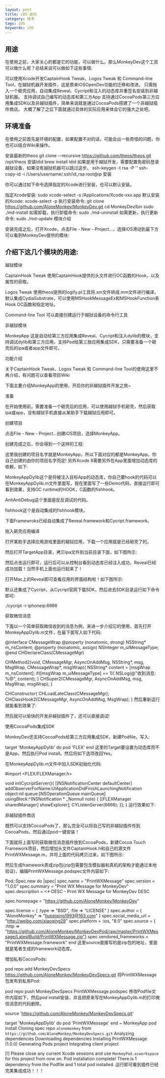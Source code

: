 ```yaml
---
layout: post
title: iOS-逆向
category: 技术
tags: iOS
keywords: iOS
---
```



## 用途

在使用之前，大家关心的都是它的功能，可以做什么。那么MonkeyDev这个工具可以做什么呢？总结来说可以做如下这些事情:

可以使用Xcode开发CaptainHook Tweak、Logos Tweak 和 Command-line Tool，在越狱机器开发插件，这是原来iOSOpenDev功能的迁移和改进。
只需拖入一个砸壳应用，自动集成Reveal、Cycript和注入的动态库并重签名安装到非越狱机器。
支持调试自己编写的动态库和第三方App
支持通过CocoaPods第三方应用集成SDK以及非越狱插件，简单来说就是通过CocoaPods搭建了一个非越狱插件商店。
大概了解了之后下面就通过具体的实际应用来体会它的强大之处吧。

## 环境准备

在使用之前首先是环境的配置，如果配置不对的话，可能会出一些奇怪的问题，你也可以结合Wiki来操作。

安装最新的theos
git clone --recursive https://github.com/theos/theos.git /opt/theos
安装ldid
brew install ldid
如果是用于越狱开发，需要配置免密码登录越狱设备，如果没有越狱机器可以跳过这步。
ssh-keygen -t rsa -P ''
ssh-copy-id -i /Users/username/.ssh/id_rsa root@ip
安装

你可以通过如下命令选择指定的Xcode进行安装，也可以默认安装。

指定Xcode安装:
sudo xcode-select -s /Applications/Xcode-xxx.app
默认安装的Xcode:
xcode-select -p
执行安装命令:
git clone https://github.com/AloneMonkey/MonkeyDev.git
cd MonkeyDev/bin
sudo ./md-install
如需卸载，执行卸载命令:
sudo ./md-uninstall
如需更新，执行更新命令:
sudo ./md-update
模块介绍

安装完成之后，打开Xcode，点击File - New - Project...，选择iOS滑动到最下方可以看到MonkeyDev提供的模块:



## 介绍下这几个模块的用途:

越狱模块

CaptainHook Tweak
使用CaptainHook提供的头文件进行OC函数的Hook，以及属性的获取。

Logos Tweak
使用theos提供的logify.pl工具将.xm文件转成.mm文件进行编译，默认集成CydiaSubstrate，可以使用MSHookMessageEx和MSHookFunction来Hook OC函数和指定地址。

Command-line Tool
可以直接创建运行于越狱设备的命令行工具

非越狱模块

MonkeyApp
这是自动给第三方应用集成Reveal、Cycript和注入dylib的模块，支持调试dylib和第三方应用，支持Pod给第三放应用集成SDK，只需要准备一个砸壳后的ipa或者app文件即可。

功能介绍

关于CaptainHook Tweak、Logos Tweak 和 Command-line Tool的使用这里不再介绍，有问题可以查看项目Wiki

下面主要介绍MonkeyApp的使用，开启你的非越狱插件开发之旅~ 

准备

在开始使用前，需要准备一个砸壳后的应用，可以使用越狱手机砸壳，然后获取ipa或app，没有越狱手机直接从某助手下载越狱应用即可。

创建项目

点击File - New - Project...创建iOS项目，选择MonkeyApp。



创建完成之后，你会得到一个这样的工程:



这里我创建的项目名字就是MonkeyApp，所以下面对应的都是MonkeyApp，你自己创建的由你的项目名字而定! 另外Xcode 8需要另外在App里面增加动态库的依赖，如下:



MonkeyAppDylib这个是将被注入目标App的动态库，你自己要hook的代码可以在MonkeyAppDylib.m文件里面写，我在里面写了一些Demo代码，直接运行即可看到效果，支持OC runtime的HOOK，C函数的fishhook。

AntiAntiDebug这个里面是反反调试的代码。

fishhook这个是自动集成的fishhook模块。

下面Framewroks已经自动集成了Reveal.framework和Cycript.framework。

拖入砸壳应用编译

打开某助手选择应用游戏里面的越狱应用，下载一个应用就是已经砸壳了的。

然后打开TargetApp目录，拷贝ipa文件到当前目录下面，如下图所示:





然后点击运行即可，运行后可以从控制台看到动态库已经注入成功，Reveal已经成功加载！当然手机上面也运行起来了！



打开Mac上的Reveal即可查看应用的界面结构啦！如下图所示:



默认还集成了Cycript，从Cycript官网下载SDK，然后进去SDK目录运行如下命令即可:

./cycript -r iphoneip:6666  


获取微信消息

下面以一个简单获取微信收到的消息为例，来进一步介绍它的使用，首先打开MonkeyAppDylib.m文件，在最下面写入如下代码:

@interface CMessageWrap
@property (nonatomic, strong) NSString* m_nsContent;
@property (nonatomic, assign) NSInteger m_uiMessageType;
@end
CHDeclareClass(CMessageMgr)

CHMethod2(void, CMessageMgr, AsyncOnAddMsg, NSString*, msg, MsgWrap, CMessageWrap*, msgWrap){
    NSString* content = [msgWrap m_nsContent];
    if([msgWrap m_uiMessageType] == 1){
        NSLog(@"收到消息: %@", content);
    }
    CHSuper2(CMessageMgr, AsyncOnAddMsg, msg, MsgWrap, msgWrap);
}

CHConstructor{
    CHLoadLateClass(CMessageMgr);
    CHClassHook2(CMessageMgr, AsyncOnAddMsg, MsgWrap);
}
然后重新运行就能看到效果了:



然后就可以愉快的开发非越狱插件了，还可以直接调试!



使用CocoaPods集成SDK

MonkeyDev还支持CocoaPods给第三方应用集成SDK，新建Podfile，写入:

target 'MonkeyAppDylib' do
     pod 'FLEX'
end
这里的Target要设置为动态库而不是App，然后执行Pod install。然后将如下选项改回Yes。



在MonkeyAppDylib.m文件中加入SDK初始化代码:

#import <FLEX/FLEXManager.h>

void initCycriptServer(){
    [[NSNotificationCenter defaultCenter] addObserverForName:UIApplicationDidFinishLaunchingNotification object:nil queue:[NSOperationQueue mainQueue] usingBlock:^(NSNotification * _Nonnull note) {
        [[FLEXManager sharedManager] showExplorer];
        CYListenServer(6666);
    }];
}
运行效果如下:



非越狱插件商店

既然可以支持CocoaPods了，那么完全可以将自己写的非越狱插件传到CocoaPods，然后通过pod一键安装！

下面就将上面写的获取微信消息插件放到CocoaPods，新建Cocoa Touch Framework项目，然后增加头文件CaptainHook.h和自己的源文件PrintWXMessage.m，并将上面的代码拷贝过来，如下图所示:



然后生成framework弄成zip包(zip包需要包含模拟器和真机的架构才能通过本地验证)，编辑PrintWXMessage.podspec文件内容如下:

Pod::Spec.new do |spec|
  spec.name             = "PrintWXMessage"
  spec.version          = "1.0.0"
  spec.summary          = "Print WX Message for MonkeyDev"
  spec.description      = <<-DESC
                          - Print WX Message for MonkeyDev
                        DESC

  spec.homepage         = "https://github.com/AloneMonkey/MonkeyDev"

  spec.license          = { :type => "BSD", :file => "LICENSE" }
  spec.author           = { "AloneMonkey" => "liupeiqing1993@163.com" }
  spec.social_media_url = "http://weibo.com/xiaoqing28"
  spec.platform         = :ios, "8.0"
  spec.source           = { :http => "https://github.com/AloneMonkey/MonkeyDevPod/raw/master/PrintWXMessage/LatestBuild/PrintWXMessage.zip"}
  spec.vendored_frameworks = "PrintWXMessage.framework"
end
这里source直接写的是zip包的地址，里面就是笔者生成的framework动态库。

增加私有CocosPods:

pod repo add MonkeyDevSpecs https://github.com/AloneMonkey/MonkeyDevSpecs.git
将PrintWXMessage包发布到私有Pod:

pod repo push MonkeyDevSpecs PrintWXMessage.podspec
修改Podfile文件内容如下，然后pod install安装，并且把原来写在MonkeyAppDylib.m的打印微信消息的代码删除。

source 'https://github.com/AloneMonkey/MonkeyDevSpecs.git'

target 'MonkeyAppDylib' do
     pod 'PrintWXMessage'
end
~ MonkeyApp pod install
Cloning spec repo `alonemonkey` from `https://github.com/AloneMonkey/MonkeyDevSpecs.git`
Analyzing dependencies
Downloading dependencies
Installing PrintWXMessage (1.0.0)
Generating Pods project
Integrating client project

[!] Please close any current Xcode sessions and use `MonkeyPod.xcworkspace` for this project from now on.
Pod installation complete! There is 1 dependency from the Podfile and 1 total pod installed.
运行即可看到插件已经完美集成成功！！！






